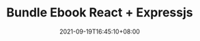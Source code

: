 ---
title: "Bundle Ebook React + Expressjs"
date: 2021-09-19T16:45:10+08:00
draft: true
type: link

thumbnail: "/img/thumbnail/bukureact.webp"
link: "https://s.id/bukureact"
---